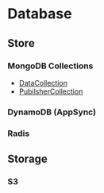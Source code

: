 # Database

## Store

### MongoDB Collections
 - [DataCollection](store/data-collection.md)
 - [PubilsherCollection](store/publisher-collection.md)

### DynamoDB (AppSync)

### Radis

## Storage

### S3
